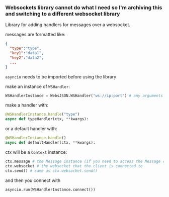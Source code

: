 ### Websockets library cannot do what I need so I'm archiving this and switching to a different websocket library

Library for adding handlers for messages over a websocket.

messages are formatted like:
```json
{
  "type":"type",
  "key1":"data1",
  "key2":"data2",
  ...
}
```

`asyncio` needs to be imported before using the library

make an instance of `WSHandler`:
```py
WSHandlerInstance = WebsJSON.WSHandler("ws://ip:port") # any arguments given to this are passed to websockets.connect, except onConnect and printJSONDecodeError
```

make a handler with:
```py
@WSHandlerInstance.handle("type")
async def typeHandler(ctx, **kwargs):
```
or a default handler with:
```py
@WSHandlerInstance.handle()
async def defaultHandler(ctx, **kwargs):
```

ctx will be a `Context` instance:
```py
ctx.message # the Message instance (if you need to access the Message class and be given kwargs for some reason)
ctx.websocket # the websocket that the client is connected to
ctx.send() # same as ctx.websocket.send()
``` 

and then you connect with
```py
asyncio.run(WSHandlerInstance.connect())
```
